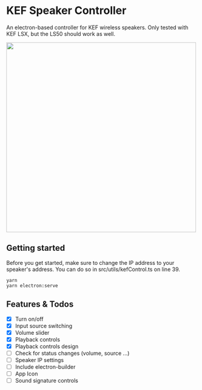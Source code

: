 # KEF Speaker Controller
An electron-based controller for KEF wireless speakers. Only tested with KEF LSX, but the LS50 should work as well.

<img src="https://i.imgur.com/6OPbLZ1.jpg" width="500">

## Getting started
Before you get started, make sure to change the IP address to your speaker's address. You can do so in src/utils/kefControl.ts on line 39.

```
yarn
yarn electron:serve
```

## Features & Todos
- [x] Turn on/off
- [x] Input source switching
- [x] Volume slider
- [x] Playback controls
- [x] Playback controls design
- [ ] Check for status changes (volume, source ...)
- [ ] Speaker IP settings
- [ ] Include electron-builder
- [ ] App Icon
- [ ] Sound signature controls
